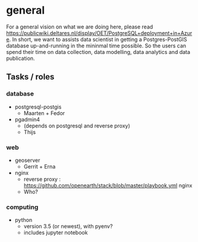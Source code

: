 # general

For a general vision on what we are doing here, please read https://publicwiki.deltares.nl/display/OET/PostgreSQL+deployment+in+Azure.
In short, we want to assists data scientist in getting a Postgres-PostGIS database up-and-running in the mininmal time possible. So the users can spend their time on data collection, data modelling, data analytics and data publication.

## Tasks / roles

### database
- postgresql-postgis
  - Maarten + Fedor
- pgadmin4
  - (depends on postgresql and reverse proxy)
  - Thijs

### web
- geoserver
  - Gerrit + Erna
- nginx
  - reverse proxy : https://github.com/openearth/stack/blob/master/playbook.yml nginx
  - Who?

### computing
- python
  - version 3.5 (or newest), with pyenv?
  - includes jupyter notebook 
